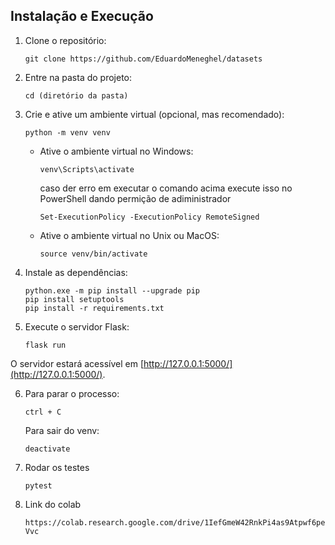 ## Instalação e Execução

1. Clone o repositório:

    ```
    git clone https://github.com/EduardoMeneghel/datasets
    ```

2. Entre na pasta do projeto:

    ```
    cd (diretório da pasta)
    ```

3. Crie e ative um ambiente virtual (opcional, mas recomendado):

    ```
    python -m venv venv
    ```

    - Ative o ambiente virtual no Windows:

      ```
      venv\Scripts\activate
      ```

      caso der erro em executar o comando acima execute isso no PowerShell dando permição de adiministrador
      ```
      Set-ExecutionPolicy -ExecutionPolicy RemoteSigned
      ```

    - Ative o ambiente virtual no Unix ou MacOS:

      ```
      source venv/bin/activate
      ```

4. Instale as dependências:

    ```
    python.exe -m pip install --upgrade pip
    pip install setuptools
    pip install -r requirements.txt
    ```

5. Execute o servidor Flask:

    ```
    flask run
    ```

O servidor estará acessível em [http://127.0.0.1:5000/](http://127.0.0.1:5000/).

6. Para parar o processo:

    ```
    ctrl + C
    ```

   Para sair do venv:

    ```
    deactivate
    ```

7. Rodar os testes

    ```
    pytest
    ```

7. Link do colab

    ```
    https://colab.research.google.com/drive/1IefGmeW42RnkPi4as9Atpwf6peRoosbW#scrollTo=by7iBzT1-Vvc
    ```